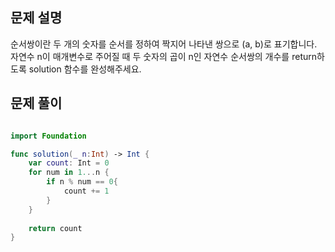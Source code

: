 ## 문제 설명
순서쌍이란 두 개의 숫자를 순서를 정하여 짝지어 나타낸 쌍으로 (a, b)로 표기합니다. 자연수 n이 매개변수로 주어질 때 두 숫자의 곱이 n인 자연수 순서쌍의 개수를 return하도록 solution 함수를 완성해주세요.
<br>

## 문제 풀이

```swift

import Foundation

func solution(_ n:Int) -> Int {
    var count: Int = 0
    for num in 1...n {
        if n % num == 0{
            count += 1
        }
    }
    
    return count
}
```
